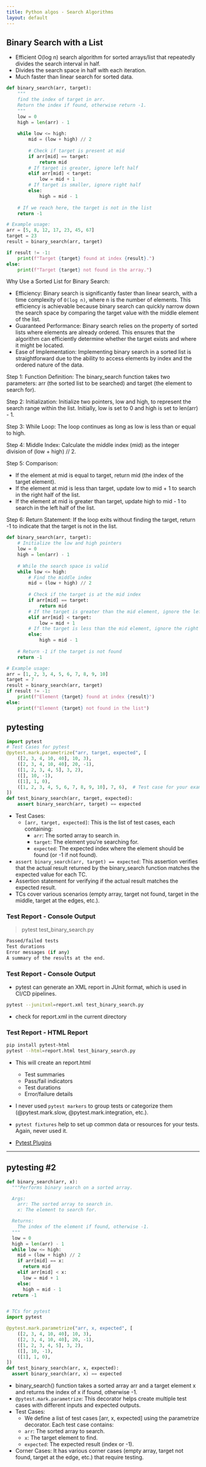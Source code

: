 ```yaml
---
title: Python algos - Search Algorithms
layout: default
---
```


## Binary Search with a List

* Efficient O(log n) search algorithm for sorted arrays/list that repeatedly divides the search interval in half.
* Divides the search space in half with each iteration.
* Much faster than linear search for sorted data.

```python
def binary_search(arr, target):
    """
    find the index of target in arr.
    Return the index if found, otherwise return -1.
    """
    low = 0
    high = len(arr) - 1
    
    while low <= high:
        mid = (low + high) // 2
        
        # Check if target is present at mid
        if arr[mid] == target:
            return mid
        # If target is greater, ignore left half
        elif arr[mid] < target:
            low = mid + 1
        # If target is smaller, ignore right half
        else:
            high = mid - 1
    
    # If we reach here, the target is not in the list
    return -1

# Example usage:
arr = [5, 8, 12, 17, 23, 45, 67]
target = 23
result = binary_search(arr, target)

if result != -1:
    print(f"Target {target} found at index {result}.")
else:
    print(f"Target {target} not found in the array.")
```

Why Use a Sorted List for Binary Search:
* Efficiency: Binary search is significantly faster than linear search, with a time complexity of `O(log n)`, where n is the number of elements. This efficiency is achievable because binary search can quickly narrow down the search space by comparing the target value with the middle element of the list.
* Guaranteed Performance: Binary search relies on the property of sorted lists where elements are already ordered. This ensures that the algorithm can efficiently determine whether the target exists and where it might be located.
* Ease of Implementation: Implementing binary search in a sorted list is straightforward due to the ability to access elements by index and the ordered nature of the data.


Step 1: Function Definition: The binary_search function takes two parameters: arr (the sorted list to be searched) and target (the element to search for).

Step 2: Initialization: Initialize two pointers, low and high, to represent the search range within the list. Initially, low is set to 0 and high is set to len(arr) - 1.

Step 3: While Loop: The loop continues as long as low is less than or equal to high.

Step 4: Middle Index: Calculate the middle index (mid) as the integer division of (low + high) // 2.

Step 5: Comparison:
* If the element at mid is equal to target, return mid (the index of the target element).
* If the element at mid is less than target, update low to mid + 1 to search in the right half of the list.
* If the element at mid is greater than target, update high to mid - 1 to search in the left half of the list.

Step 6: Return Statement: If the loop exits without finding the target, return -1 to indicate that the target is not in the list.

```python
def binary_search(arr, target):
    # Initialize the low and high pointers
    low = 0
    high = len(arr) - 1
    
    # While the search space is valid
    while low <= high:
        # Find the middle index
        mid = (low + high) // 2
        
        # Check if the target is at the mid index
        if arr[mid] == target:
            return mid
        # If the target is greater than the mid element, ignore the left half
        elif arr[mid] < target:
            low = mid + 1
        # If the target is less than the mid element, ignore the right half
        else:
            high = mid - 1
    
    # Return -1 if the target is not found
    return -1

# Example usage:
arr = [1, 2, 3, 4, 5, 6, 7, 8, 9, 10]
target = 7
result = binary_search(arr, target)
if result != -1:
    print(f"Element {target} found at index {result}")
else:
    print(f"Element {target} not found in the list")
```

## pytesting 

```python
import pytest
# Test Cases for pytest
@pytest.mark.parametrize("arr, target, expected", [
    ([2, 3, 4, 10, 40], 10, 3),
    ([2, 3, 4, 10, 40], 20, -1),
    ([1, 2, 3, 4, 5], 3, 2),
    ([], 10, -1),
    ([1], 1, 0),
    ([1, 2, 3, 4, 5, 6, 7, 8, 9, 10], 7, 6),  # Test case for your example
])
def test_binary_search(arr, target, expected):
    assert binary_search(arr, target) == expected
```

* Test Cases:
  * `[arr, target, expected]`: This is the list of test cases, each containing:
    * `arr`: The sorted array to search in.
    * `target`: The element you're searching for.
    * `expected`: The expected index where the element should be found (or -1 if not found).
* `assert binary_search(arr, target) == expected`: This assertion verifies that the actual result returned by the binary_search function matches the expected value for each TC.
* Assertion statement for verifying if the actual result matches the expected result.
* TCs cover various scenarios (empty array, target not found, target in the middle, target at the edges, etc.).

### Test Report - Console Output
> pytest test_binary_search.py
```sh
Passed/failed tests
Test durations
Error messages (if any)
A summary of the results at the end.
```

### Test Report - Console Output
* pytest can generate an XML report in JUnit format, which is used in CI/CD pipelines.

```sh
pytest --junitxml=report.xml test_binary_search.py
```

* check for report.xml in the current directory

### Test Report - HTML Report

```sh
pip install pytest-html
pytest --html=report.html test_binary_search.py
```

* This will create an report.html
  * Test summaries
  * Pass/fail indicators
  * Test durations
  * Error/failure details

* I never used `pytest markers` to group tests or categorize them (@pytest.mark.slow, @pytest.mark.integration, etc.).
* `pytest fixtures` help to set up common data or resources for your tests. Again, never used it.
* [Pytest Plugins](https://docs.pytest.org/en/stable/reference/plugin_list.html)

---

## pytesting #2

```python
def binary_search(arr, x):
  """Performs binary search on a sorted array.

  Args:
    arr: The sorted array to search in.
    x: The element to search for.

  Returns:
    The index of the element if found, otherwise -1.
  """
  low = 0
  high = len(arr) - 1
  while low <= high:
    mid = (low + high) // 2
    if arr[mid] == x:
      return mid
    elif arr[mid] < x:
      low = mid + 1
    else:
      high = mid - 1
  return -1


# TCs for pytest
import pytest

@pytest.mark.parametrize("arr, x, expected", [
    ([2, 3, 4, 10, 40], 10, 3),
    ([2, 3, 4, 10, 40], 20, -1),
    ([1, 2, 3, 4, 5], 3, 2),
    ([], 10, -1),
    ([1], 1, 0),
])
def test_binary_search(arr, x, expected):
  assert binary_search(arr, x) == expected
```

* binary_search() function takes a sorted array arr and a target element x and returns the index of x if found, otherwise -1.
* `@pytest.mark.parametrize`: This decorator helps create multiple test cases with different inputs and expected outputs.
* Test Cases:
  * We define a list of test cases [arr, x, expected] using the parametrize decorator. Each test case contains:
  * `arr`: The sorted array to search.
  * `x`: The target element to find.
  * `expected`: The expected result (index or -1).
* Corner Cases: It has various corner cases (empty array, target not found, target at the edge, etc.) that require testing.
